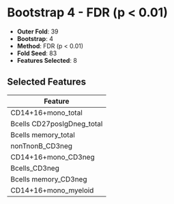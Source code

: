# Bootstrap 4 - FDR (p < 0.01)

- **Outer Fold**: 39
- **Bootstrap**: 4
- **Method**: FDR (p < 0.01)
- **Fold Seed**: 83
- **Features Selected**: 8

## Selected Features

| Feature |
|---------|
| CD14+16+mono_total |
| Bcells CD27posIgDneg_total |
| Bcells memory_total |
| nonTnonB_CD3neg |
| CD14+16+mono_CD3neg |
| Bcells_CD3neg |
| Bcells memory_CD3neg |
| CD14+16+mono_myeloid |
